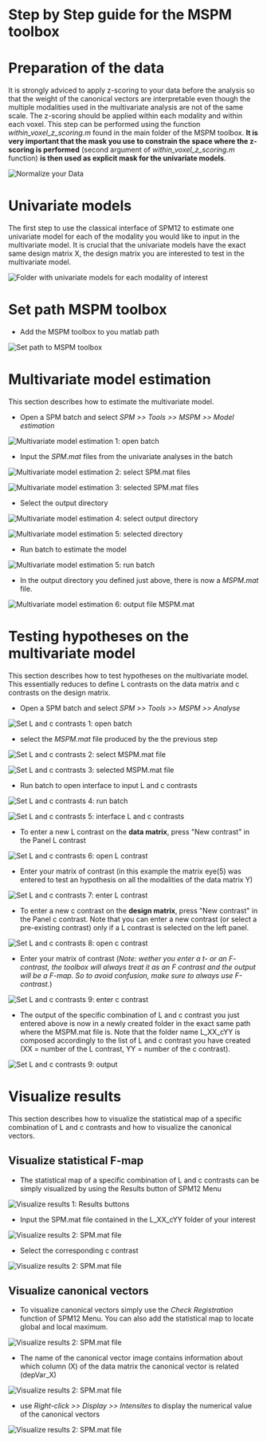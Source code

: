 # Step by Step guide for the MSPM toolbox


# Preparation of the data

It is strongly adviced to apply z-scoring to your data before the analysis so that the weight of the canonical vectors are interpretable even though the multiple modalities used in the multivariate analysis are not of the same scale. The z-scoring should be applied within each modality and within each voxel. This step can be performed using the function _within_voxel_z_scoring.m_ found in the main folder of the MSPM toolbox. __It is very important that the mask you use to constrain the space where the z-scoring is performed__ (second argument of *within_voxel_z_scoring.m* function) __is then used as explicit mask for the univariate models__.

![Normalize your Data](image_doc/image_doc00.png)




# Univariate models

The first step to use the classical interface of SPM12 to estimate one univariate model for each of the modality you would like to input in the multivariate model. It is crucial that the univariate models have the exact same design matrix X, the design matrix you are interested to test in the multivariate model.


![Folder with univariate models for each modality of interest](image_doc/image_doc01.png)



# Set path MSPM toolbox
- Add the MSPM toolbox to you matlab path


![Set path to MSPM toolbox](image_doc/image_doc02.png)



# Multivariate model estimation

This section describes how to estimate the multivariate model.


- Open a SPM batch and select _SPM >> Tools >> MSPM >> Model estimation_


![Multivariate model estimation 1: open batch](image_doc/image_doc03.png)





- Input the _SPM.mat_ files from the univariate analyses in the batch


![Multivariate model estimation 2: select SPM.mat files](image_doc/image_doc04.png)



![Multivariate model estimation 3: selected SPM.mat files](image_doc/image_doc05.png)
</p>



- Select the output directory


![Multivariate model estimation 4: select output directory](image_doc/image_doc06.png)

![Multivariate model estimation 5: selected directory](image_doc/image_doc07.png)





- Run batch to estimate the model


![Multivariate model estimation 5: run batch](image_doc/image_doc08.png)





- In the output directory you defined just above, there is now a _MSPM.mat_ file.


![Multivariate model estimation 6: output file MSPM.mat](image_doc/image_doc09.png)




# Testing hypotheses on the multivariate model

This section describes how to test hypotheses on the multivariate model. This essentially reduces to define L contrasts on the data matrix and c contrasts on the design  matrix.

- Open a SPM batch and select _SPM >> Tools >> MSPM >> Analyse_


![Set L and c contrasts 1: open batch](image_doc/image_doc10.png)




- select the _MSPM.mat_ file produced by the the previous step


![Set L and c contrasts 2: select MSPM.mat file](image_doc/image_doc11.png)



![Set L and c contrasts 3: selected MSPM.mat file](image_doc/image_doc12.png)




- Run batch to open interface to input L and c contrasts


![Set L and c contrasts 4: run batch](image_doc/image_doc13.png)

![Set L and c contrasts 5: interface L and c contrasts](image_doc/image_doc14.png)




- To enter a new L contrast on the **data matrix**, press "New contrast" in the Panel L contrast


![Set L and c contrasts 6: open L contrast](image_doc/image_doc14_2.png)




- Enter your matrix of contrast (in this example the matrix eye(5) was entered to test an hypothesis on all the modalities of the data matrix Y)


![Set L and c contrasts 7: enter L contrast](image_doc/image_doc15.png)


- To enter a new c contrast on the **design matrix**, press "New contrast" in the Panel c contrast. Note that you can enter a new contrast (or select a pre-existing contrast) only if a L contrast is selected on the left panel.


![Set L and c contrasts 8: open c contrast](image_doc/image_doc16_0.png)


- Enter your matrix of contrast (_Note: wether you enter a t- or an F- contrast, the toolbox will always treat it as an F contrast and the output will be a F-map. So to avoid confusion, make sure to always use F-contrast._)


![Set L and c contrasts 9: enter c contrast](image_doc/image_doc16.png)


- The output of the specific combination of L and c contrast you just entered above is now in a newly created folder in the exact same path where the MSPM.mat file is. Note that the folder name L_XX_cYY is composed accordingly to the list of L and c contrast you have created (XX = number of the L contrast, YY = number of the c contrast).


![Set L and c contrasts 9: output](image_doc/image_doc17.png)


# Visualize results

This section describes how to visualize the statistical map of a specific combination of L and c contrasts and how to visualize the canonical vectors.

## Visualize statistical F-map

- The statistical map of a specific combination of L and c contrasts can be simply visualized by using the Results button of SPM12 Menu


![Visualize results 1: Results buttons](image_doc/image_doc18.png)


- Input the SPM.mat file contained in the L_XX_cYY folder of your interest


![Visualize results 2: SPM.mat file](image_doc/image_doc19.png)


- Select the corresponding c contrast 

![Visualize results 2: SPM.mat file](image_doc/image_doc20.png)



## Visualize canonical vectors

- To visualize canonical vectors simply use the _Check Registration_ function of SPM12 Menu. You can also add the statistical map to locate global and local maximum.


![Visualize results 2: SPM.mat file](image_doc/image_doc22.png)


- The name of the canonical vector image contains information about which column (X) of the data matrix the canonical vector is related (depVar_X)


![Visualize results 2: SPM.mat file](image_doc/image_doc23.png)


- use _Right-click >> Display >> Intensites_ to display the numerical value of the canonical vectors


![Visualize results 2: SPM.mat file](image_doc/image_doc24.png)

